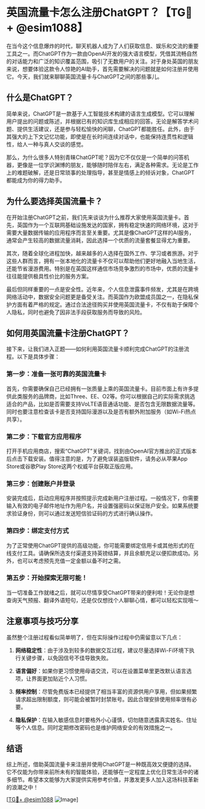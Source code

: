 # 英国流量卡怎么注册ChatGPT？【TG💪+ @esim1088】

在当今这个信息爆炸的时代，聊天机器人成为了人们获取信息、娱乐和交流的重要工具之一。而ChatGPT作为一款由OpenAI开发的强大语言模型，凭借其流畅自然的对话能力和广泛的知识覆盖范围，吸引了无数用户的关注。对于身处英国的朋友来说，想要体验这款令人惊艳的AI助手，首先需要解决的问题就是如何注册并使用它。今天，我们就来聊聊英国流量卡与ChatGPT之间的那些事儿。

## 什么是ChatGPT？

简单来说，ChatGPT是一款基于人工智能技术构建的语言生成模型。它可以理解用户提出的问题或陈述，并根据已有的知识库生成相应的回答。无论是解答学术问题、提供生活建议，还是参与轻松愉快的闲聊，ChatGPT都能胜任。此外，由于其强大的上下文记忆功能，即使是在长时间连续对话中，也能保持连贯性和逻辑性，给人一种与真人交谈的感觉。

那么，为什么很多人特别青睐ChatGPT呢？因为它不仅仅是一个简单的问答机器，更像是一位学识渊博的朋友，能够随时陪伴左右，满足各种需求。无论是工作上的难题破解，还是日常琐事的处理指导，甚至是情感上的倾诉对象，ChatGPT都能成为你的得力助手。

## 为什么要选择英国流量卡？

在开始注册ChatGPT之前，我们先来谈谈为什么推荐大家使用英国流量卡。首先，英国作为一个互联网基础设施发达的国家，拥有稳定快速的网络环境，这对于需要大量数据传输的应用程序而言至关重要。尤其是像ChatGPT这样的AI服务，通常会产生较高的数据流量消耗，因此选择一个优质的流量套餐显得尤为重要。

其次，随着全球化进程加快，越来越多的人选择在国外工作、学习或者旅游。对于这些人群而言，拥有一张本地化的流量卡不仅可以帮助他们更好地融入当地生活，还能节省漫游费用。特别是在英国这样通信市场竞争激烈的市场中，优质的流量卡往往能提供极具性价比的服务方案。

最后但同样重要的一点是安全性。近年来，个人信息泄露事件频发，尤其是在跨境网络活动中，数据安全问题更是备受关注。而英国作为欧盟成员国之一，在隐私保护方面有着严格的规定。通过合法途径购买并使用英国流量卡，不仅有助于保障个人隐私，同时也避免了因非法手段获取服务而导致的风险。

## 如何用英国流量卡注册ChatGPT？

接下来，让我们进入正题——如何利用英国流量卡顺利完成ChatGPT的注册流程。以下是具体步骤：

### 第一步：准备一张可靠的英国流量卡

首先，你需要确保自己已经拥有一张质量上乘的英国流量卡。目前市面上有许多提供此类服务的品牌商，比如Three、EE、O2等。你可以根据自己的实际需求挑选适合的产品，比如是否需要支持VoLTE语音通话功能、是否包含无限数据流量等。同时也要注意检查该卡是否支持国际漫游以及是否有额外附加服务（如Wi-Fi热点共享）。

### 第二步：下载官方应用程序

打开手机应用商店，搜索“ChatGPT”关键词，找到由OpenAI官方推出的正式版本后点击下载安装。值得注意的是，为了避免误装盗版软件，请务必从苹果App Store或谷歌Play Store这两个权威平台获取正版应用。

### 第三步：创建账户并登录

安装完成后，启动应用程序并按照提示完成新用户注册过程。一般情况下，你需要输入有效的电子邮件地址作为用户名，并设置强密码以保证账户安全。如果系统要求验证身份，则可以通过发送短信验证码的方式进行确认操作。

### 第四步：绑定支付方式

为了正常使用ChatGPT提供的高级功能，你可能需要绑定信用卡或其他形式的在线支付工具。请确保所选支付渠道支持英镑结算，并且余额充足以便扣款成功。另外，也可以考虑预先充值一定金额以备不时之需。

### 第五步：开始探索无限可能！

当一切准备工作就绪之后，就可以尽情享受ChatGPT带来的便利啦！无论你是想查询天气预报、翻译外语短句，还是仅仅想找个人聊聊心情，都可以轻松实现哦～

## 注意事项与技巧分享

虽然整个注册过程看似简单明了，但在实际操作过程中仍需留意以下几点：

1. **网络稳定性**：由于涉及到较多的数据交互过程，建议尽量选择Wi-Fi环境下执行关键步骤，以免因信号不佳导致失败。
   
2. **语言偏好**：如果你更习惯使用母语交流，可以在设置菜单里更改默认语言选项，让界面更加贴近个人习惯。

3. **频率控制**：尽管免费版本已经提供了相当丰富的资源供用户享用，但如果频繁请求超出限制额度，则可能会被暂时封禁账号。因此合理安排使用频率很有必要。

4. **隐私保护**：在输入敏感信息时要格外小心谨慎，切勿随意透露真实姓名、住址等个人信息。同时定期修改密码也是维护网络安全的有效措施之一。

## 结语

综上所述，借助英国流量卡来注册并使用ChatGPT是一种既高效又便捷的选择。它不仅能为你带来前所未有的智能体验，还能够在一定程度上优化日常生活中的诸多细节。希望本文能够为大家提供实用参考价值，并激发更多人加入这场科技革新的浪潮之中！

[[TG💪+ @esim1088](https://t.me/s/esim1088) ![Image](https://i.postimg.cc/4NQfJmqS/Snipaste-2025-05-13-00-14-12.png)]